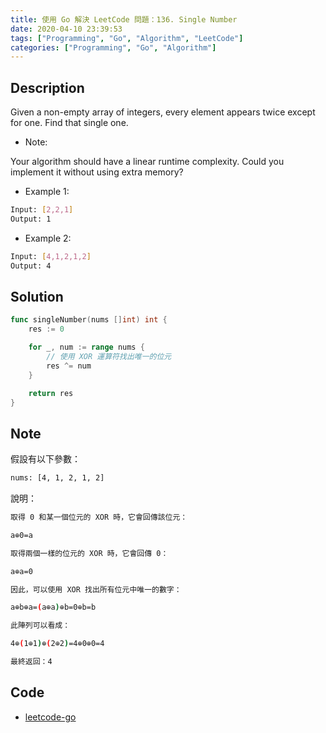 ```yaml
---
title: 使用 Go 解決 LeetCode 問題：136. Single Number
date: 2020-04-10 23:39:53
tags: ["Programming", "Go", "Algorithm", "LeetCode"]
categories: ["Programming", "Go", "Algorithm"]
---
```


## Description

Given a non-empty array of integers, every element appears twice except for one. Find that single one.

- Note:

Your algorithm should have a linear runtime complexity. Could you implement it without using extra memory?

- Example 1:

```bash
Input: [2,2,1]
Output: 1
```

- Example 2:

```bash
Input: [4,1,2,1,2]
Output: 4
```

## Solution

```go
func singleNumber(nums []int) int {
	res := 0

	for _, num := range nums {
		// 使用 XOR 運算符找出唯一的位元
		res ^= num
	}

	return res
}
```

## Note

假設有以下參數：

```bash
nums: [4, 1, 2, 1, 2]
```

說明：

```bash
取得 0 和某一個位元的 XOR 時，它會回傳該位元：

a⊕0=a

取得兩個一樣的位元的 XOR 時，它會回傳 0：

a⊕a=0

因此，可以使用 XOR 找出所有位元中唯一的數字：

a⊕b⊕a=(a⊕a)⊕b=0⊕b=b

此陣列可以看成：

4⊕(1⊕1)⊕(2⊕2)=4⊕0⊕0=4

最終返回：4
```

## Code

- [leetcode-go](https://github.com/memochou1993/leetcode-go)
